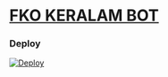 # [FKO KERALAM BOT](https://t.me/FKO_KERALAMBOT)

### Deploy

[![Deploy](https://www.herokucdn.com/deploy/button.svg)](https://heroku.com/deploy?template=https://github.com/fkokeralam123/Miss-Rose-Bot)


